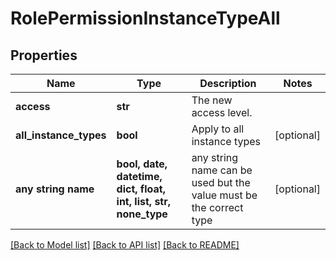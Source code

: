 # RolePermissionInstanceTypeAll


## Properties
Name | Type | Description | Notes
------------ | ------------- | ------------- | -------------
**access** | **str** | The new access level. | 
**all_instance_types** | **bool** | Apply to all instance types | [optional] 
**any string name** | **bool, date, datetime, dict, float, int, list, str, none_type** | any string name can be used but the value must be the correct type | [optional]

[[Back to Model list]](../README.md#documentation-for-models) [[Back to API list]](../README.md#documentation-for-api-endpoints) [[Back to README]](../README.md)


